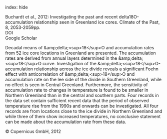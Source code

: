 index: hide

<div class="Citation">

  <div class="Citation-body">
    <div class="Citation-text">Buchardt et al., 2012: Investigating the past and recent delta18O-accumulation relationship seen in Greenland ice cores. <span class="Article-journal">Climate of the Past, </span><span class="Article-volume">8, </span>2053-2059pp.</div>
    <div class="Citation-links">
      <div class="CitationLink" data-href="https://doi.org/10.5194/cp-8-2053-2012">
        <div class="CitationLink-icon CitationLink-Doi"></div>
        <div class="CitationLink-text">DOI</div>
      </div>
      <div class="CitationLink" data-href="https://scholar.google.com/scholar?q=10.5194/cp-8-2053-2012">
        <div class="CitationLink-icon CitationLink-Scholar"></div>
        <div class="CitationLink-text">Google Scholar</div>
      </div>
    </div>
  </div>
</div>

Decadal means of &amp;amp;delta;&lt;sup&gt;18&lt;/sup&gt;O and accumulation rates from 52 ice core locations in Greenland are presented. The accumulation rates are derived from annual layers determined in the &amp;amp;delta;&lt;sup&gt;18&lt;/sup&gt;O curve. Investigation of the &amp;amp;delta;&lt;sup&gt;18&lt;/sup&gt;O-accumulation relationship across the ice divide reveals a significant Foehn effect with anticorrelation of &amp;amp;delta;&lt;sup&gt;18&lt;/sup&gt;O and accumulation rate on the lee side of the divide in Southern Greenland, while no effect is seen in Central Greenland. Furthermore, the sensitivity of accumulation rate to changes in temperature is found to be smaller in Northern Greenland than in the central and southern parts. Four records in the data set contain sufficient recent data that the period of observed temperature rise from the 1990s and onwards can be investigated. All four records are from locations close to the ice divide in Northern Greenland and while three of them show increased temperatures, no conclusive statement can be made about the accumulation rate from these data.

<div class="Citation-copy">
&copy; Copernicus GmbH, 2012
</div>